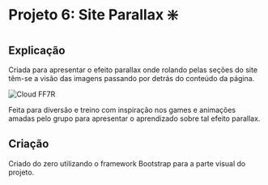 # Projeto 6: Site Parallax :sparkle:

## Explicação
Criada para apresentar o efeito parallax onde rolando pelas seções do site têm-se a visão das imagens passando por detrás do conteúdo da página.

![Cloud FF7R](https://d1lss44hh2trtw.cloudfront.net/assets/editorial/2020/04/cloud-dress-final-fantasy-7-remake.jpg)

Feita para diversão e treino com inspiração nos games e animações amadas pelo grupo para apresentar o aprendizado sobre tal efeito parallax.

## Criação
Criado do zero utilizando o framework Bootstrap para a parte visual do projeto.
